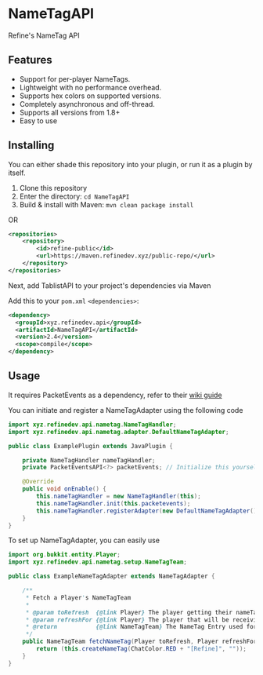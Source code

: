 # NameTagAPI
Refine's NameTag API

## Features
- Support for per-player NameTags.
- Lightweight with no performance overhead.
- Supports hex colors on supported versions.
- Completely asynchronous and off-thread.
- Supports all versions from 1.8+
- Easy to use

## Installing
You can either shade this repository into your plugin, or run it as a plugin by itself.

1. Clone this repository
2. Enter the directory: `cd NameTagAPI`
3. Build & install with Maven: `mvn clean package install`

OR
```xml
<repositories>
    <repository>
        <id>refine-public</id>
        <url>https://maven.refinedev.xyz/public-repo/</url>
    </repository>
</repositories>
```
Next, add TablistAPI to your project's dependencies via Maven

Add this to your `pom.xml` `<dependencies>`:
```xml
<dependency>
  <groupId>xyz.refinedev.api</groupId>
  <artifactId>NameTagAPI</artifactId>
  <version>2.4</version>
  <scope>compile</scope>
</dependency>
```

## Usage
It requires PacketEvents as a dependency, refer to their [wiki guide](https://github.com/retrooper/packetevents/wiki/)

You can initiate and register a NameTagAdapter using the following code
```java
import xyz.refinedev.api.nametag.NameTagHandler;
import xyz.refinedev.api.nametag.adapter.DefaultNameTagAdapter;

public class ExamplePlugin extends JavaPlugin {

    private NameTagHandler nameTagHandler;
    private PacketEventsAPI<?> packetEvents; // Initialize this yourself

    @Override
    public void onEnable() {
        this.nameTagHandler = new NameTagHandler(this);
        this.nameTagHandler.init(this.packetevents);
        this.nameTagHandler.registerAdapter(new DefaultNameTagAdapter(), 20L); // Every 1 second
    }
}
```

To set up NameTagAdapter, you can easily use

```java
import org.bukkit.entity.Player;
import xyz.refinedev.api.nametag.setup.NameTagTeam;

public class ExampleNameTagAdapter extends NameTagAdapter {

    /**
     * Fetch a Player's NameTagTeam
     *
     * @param toRefresh  {@link Player} The player getting their nameTag Refreshed
     * @param refreshFor {@link Player} The player that will be receiving the update
     * @return           {@link NameTagTeam} The NameTag Entry used for updates
     */
    public NameTagTeam fetchNameTag(Player toRefresh, Player refreshFor) {
        return (this.createNameTag(ChatColor.RED + "[Refine]", ""));
    }
}
```
